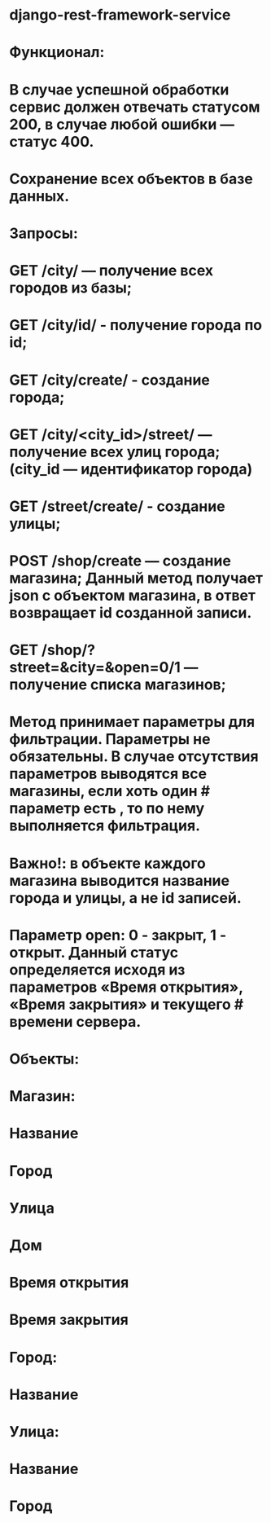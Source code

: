 # django-rest-framework-service

# Функционал:
# В случае успешной обработки сервис должен отвечать статусом 200, в случае любой ошибки — статус 400. 
# Сохранение всех объектов в базе данных. 
# Запросы:
# GET /city/ — получение всех городов из базы; 
# GET /city/id/ - получение города по id;
# GET /city/create/ - создание города;
# GET /city/<city_id>/street/ — получение всех улиц города; (city_id — идентификатор города) 
# GET /street/create/ - создание улицы;
# POST /shop/create — создание магазина; Данный метод получает json c объектом магазина, в ответ возвращает id созданной записи. 
# GET /shop/?street=&city=&open=0/1 — получение списка магазинов; 
# Метод принимает параметры для фильтрации. Параметры не обязательны. В случае отсутствия параметров выводятся все магазины, если хоть один # параметр есть , то по нему выполняется фильтрация. 
# Важно!: в объекте каждого магазина выводится название города и улицы, а не id записей. 
# Параметр open: 0 - закрыт, 1 - открыт. Данный статус определяется исходя из параметров «Время открытия», «Время закрытия» и текущего     # времени сервера.
# 
# Объекты: 
#   Магазин: 
#     Название
#     Город 
#     Улица 
#     Дом 
#     Время открытия 
#     Время закрытия 
#   Город: 
#     Название 
#   Улица: 
#     Название 
#     Город
